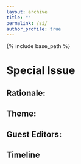 ```yaml
---
layout: archive
title: ""
permalink: /si/
author_profile: true
---
```

{% include base_path %}

# Special Issue

## Rationale:
## Theme:

## Guest Editors:

## Timeline

